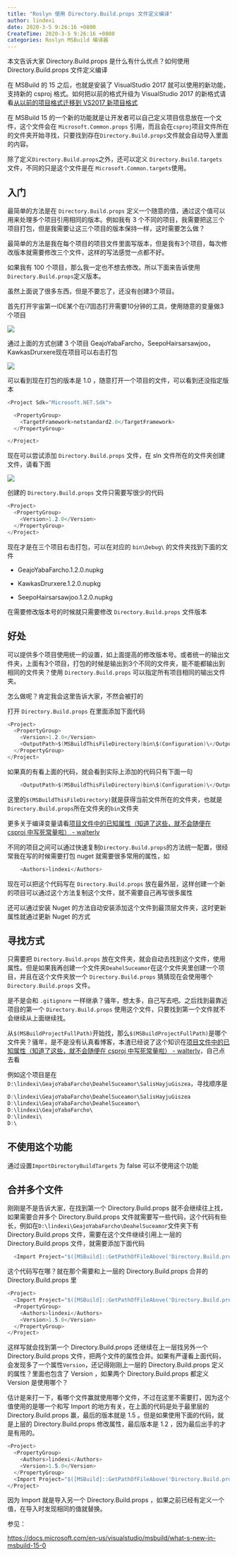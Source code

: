 ```yaml
---
title: "Roslyn 使用 Directory.Build.props 文件定义编译"
author: lindexi
date: 2020-3-5 9:26:16 +0800
CreateTime: 2020-3-5 9:26:16 +0800
categories: Roslyn MSBuild 编译器
---
```


本文告诉大家 Directory.Build.props 是什么有什么优点？如何使用 Directory.Build.props 文件定义编译

<!--more-->


<!-- csdn -->
<!-- 标签：Roslyn,MSBuild,编译器 -->

在 MSBuild 的 15 之后，也就是安装了 VisualStudio 2017 就可以使用的新功能，支持新的 csproj 格式。如何把以前的格式升级为 VisualStudio 2017 的新格式请看[从以前的项目格式迁移到 VS2017 新项目格式](https://blog.lindexi.com/post/%E4%BB%8E%E4%BB%A5%E5%89%8D%E7%9A%84%E9%A1%B9%E7%9B%AE%E6%A0%BC%E5%BC%8F%E8%BF%81%E7%A7%BB%E5%88%B0-VS2017-%E6%96%B0%E9%A1%B9%E7%9B%AE%E6%A0%BC%E5%BC%8F.html )

在 MSBuild 15 的一个新的功能就是让开发者可以自己定义项目信息放在一个文件，这个文件会在 `Microsoft.Common.props` 引用，而且会在`csproj`项目文件所在的文件夹开始寻找，只要找到存在`Directory.Build.props`文件就会自动导入里面的内容。

除了定义`Directory.Build.props`之外，还可以定义 `Directory.Build.targets` 文件，不同的只是这个文件是在 `Microsoft.Common.targets`使用。

## 入门

最简单的方法是在 `Directory.Build.props` 定义一个随意的值，通过这个值可以用来处理多个项目引用相同的版本。例如我有 3 个不同的项目，我需要把这三个项目打包，但是我需要让这三个项目的版本保持一样，这时需要怎么做？

最简单的方法是我在每个项目的项目文件里面写版本，但是我有3个项目，每次修改版本就需要修改三个文件，这样的写法感觉一点都不好。

如果我有 100 个项目，那么我一定也不想去修改。所以下面来告诉使用`Directory.Build.props`定义版本。

虽然上面说了很多东西，但是不要忘了，还没有创建3个项目。

首先打开宇宙第一IDE某个在i7固态打开需要10分钟的工具，使用随意的变量做3个项目

![](http://image.acmx.xyz/lindexi%2F20187181240279015.jpg)

<!-- ![](image/Roslyn 使用 Directory.Build.props 文件定义编译/Roslyn 使用 Directory.Build.props 文件定义编译0.png) -->


通过上面的方式创建 3 个项目 GeajoYabaFarcho，SeepoHairsarsawjoo，KawkasDrurxere现在项目可以右击打包

![](http://image.acmx.xyz/lindexi%2F20187181242241337.jpg)

<!-- ![](image/Roslyn 使用 Directory.Build.props 文件定义编译/Roslyn 使用 Directory.Build.props 文件定义编译1.png) -->

可以看到现在打包的版本是 1.0 ，随意打开一个项目的文件，可以看到还没指定版本

```csharp
<Project Sdk="Microsoft.NET.Sdk">

  <PropertyGroup>
    <TargetFramework>netstandard2.0</TargetFramework>
  </PropertyGroup>

</Project>
```

现在可以尝试添加 `Directory.Build.props` 文件，在 sln 文件所在的文件夹创建文件，请看下图

![](http://image.acmx.xyz/lindexi%2F2018718124461257.jpg)

<!-- ![](image/Roslyn 使用 Directory.Build.props 文件定义编译/Roslyn 使用 Directory.Build.props 文件定义编译2.png) -->

创建的 `Directory.Build.props` 文件只需要写很少的代码

```csharp
<Project>
  <PropertyGroup>
    <Version>1.2.0</Version>
  </PropertyGroup>
</Project>
```

现在才是在三个项目右击打包，可以在对应的 `bin\Debug\` 的文件夹找到下面的文件

- GeajoYabaFarcho.1.2.0.nupkg

- KawkasDrurxere.1.2.0.nupkg

- SeepoHairsarsawjoo.1.2.0.nupkg

在需要修改版本号的时候就只需要修改	`Directory.Build.props` 文件版本

## 好处

可以提供多个项目使用统一的设置，如上面提高的修改版本号。或者统一的输出文件夹，上面有3个项目，打包的时候是输出到3个不同的文件夹，能不能都输出到相同的文件夹？使用 `Directory.Build.props` 可以指定所有项目相同的输出文件夹。

怎么做呢？肯定我会这里告诉大家，不然会被打的

打开  `Directory.Build.props` 在里面添加下面代码

```csharp
<Project>
  <PropertyGroup>
    <Version>1.2.0</Version>
    <OutputPath>$(MSBuildThisFileDirectory)bin\$(Configuration)\</OutputPath>
  </PropertyGroup>
</Project>
```

如果真的有看上面的代码，就会看到实际上添加的代码只有下面一句

```csharp
    <OutputPath>$(MSBuildThisFileDirectory)bin\$(Configuration)\</OutputPath>

```

这里的`$(MSBuildThisFileDirectory)`就是获得当前文件所在的文件夹，也就是`Directory.Build.props`所在文件夹的`bin`文件夹

更多关于编译变量请看[项目文件中的已知属性（知道了这些，就不会随便在 csproj 中写死常量啦） - walterlv](https://walterlv.github.io/post/known-properties-in-csproj.html )

不同的项目之间可以通过快速复制`Directory.Build.props`的方法统一配置，很经常我在写的时候需要打包 nuget 就需要很多常用的属性，如

```csharp
    <Authors>lindexi</Authors>
```

现在可以把这个代码写在 `Directory.Build.props` 放在最外层，这样创建一个新的项目可以通过这个方法复制这个文件，就不需要自己再写很多属性

还可以通过安装 Nuget 的方法自动安装添加这个文件到最顶层文件夹，这时更新属性就通过更新 Nuget 的方式

## 寻找方式

只需要把 `Directory.Build.props` 放在文件夹，就会自动去找到这个文件，使用属性。但是如果我再创建一个文件夹`DeahelSuceamor`在这个文件夹里创建一个项目，并且在这个文件夹放一个 `Directory.Build.props` 猜猜现在会使用哪个 `Directory.Build.props` 文件。

是不是会和 `.gitignore` 一样继承？骚年，想太多，自己写去吧。之后找到最靠近项目的第一个 `Directory.Build.props` 使用这个文件，只要找到第一个文件就不会继续从上面继续找。

从`$(MSBuildProjectFullPath)`开始找，那么`$(MSBuildProjectFullPath)`是哪个文件夹？骚年，是不是没有认真看博客，本渣已经说了这个知识在[项目文件中的已知属性（知道了这些，就不会随便在 csproj 中写死常量啦） - walterlv](https://walterlv.github.io/post/known-properties-in-csproj.html )，自己点去看

例如这个项目是在`D:\lindexi\GeajoYabaFarcho\DeahelSuceamor\SalisHayjuGiszea`，寻找顺序是

```csharp
D:\lindexi\GeajoYabaFarcho\DeahelSuceamor\SalisHayjuGiszea
D:\lindexi\GeajoYabaFarcho\DeahelSuceamor\
D:\lindexi\GeajoYabaFarcho\
D:\lindexi\
D:\
```

## 不使用这个功能

通过设置`ImportDirectoryBuildTargets` 为 false 可以不使用这个功能

## 合并多个文件

刚刚是不是告诉大家，在找到第一个 Directory.Build.props 就不会继续往上找，如果需要合并多个 Directory.Build.props 文件就需要写一些代码，这个代码有些长，例如在`D:\lindexi\GeajoYabaFarcho\DeahelSuceamor`文件夹下有  Directory.Build.props 文件，需要在这个文件继续引用上一层的  Directory.Build.props 文件，就需要添加下面代码

```csharp
  <Import Project="$([MSBuild]::GetPathOfFileAbove('Directory.Build.props', '$(MSBuildThisFileDirectory)../'))" />

```

这个代码写在哪？就在那个需要和上一层的 Directory.Build.props 合并的 Directory.Build.props 里

```csharp
<Project>
  <Import Project="$([MSBuild]::GetPathOfFileAbove('Directory.Build.props', '$(MSBuildThisFileDirectory)../'))" />
  <PropertyGroup>
    <Authors>lindexi</Authors>
    <Version>1.5.0</Version>
  </PropertyGroup>
</Project>
```

这样写就会找到第一个 Directory.Build.props 还继续在上一层找另外一个   Directory.Build.props 文件，把两个文件的属性合并。如果有严谨看上面代码，会发现多了一个属性`Version`，还记得刚刚上一层的 Directory.Build.props 定义的属性？里面也包含了 Version ，如果两个 Directory.Build.props 都定义 Version 是使用哪个？

估计是来打一下，看哪个文件赢就使用哪个文件，不过在这里不需要打，因为这个值使用的是哪一个和写 Import 的地方有关，在上面的代码是处于最里层的 Directory.Build.props 赢，最后的版本就是 1.5 。但是如果使用下面的代码，就是上层的 Directory.Build.props 修改属性，最后版本是 1.2 ，因为最后出手的才是有用的。 

```csharp
<Project>
  <PropertyGroup>
    <Authors>lindexi</Authors>
    <Version>1.5.0</Version>
  </PropertyGroup>
  <Import Project="$([MSBuild]::GetPathOfFileAbove('Directory.Build.props', '$(MSBuildThisFileDirectory)../'))" />
</Project>
```

因为 Import 就是导入另一个 Directory.Build.props ，如果之前已经有定义一个值，在导入时发现相同的值就替换。


参见：

https://docs.microsoft.com/en-us/visualstudio/msbuild/what-s-new-in-msbuild-15-0

